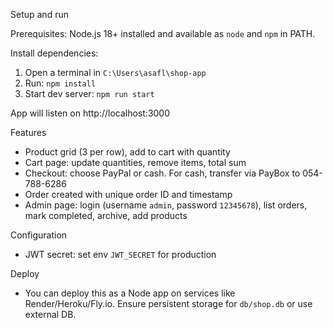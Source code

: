Setup and run

Prerequisites: Node.js 18+ installed and available as `node` and `npm` in PATH.

Install dependencies:

1. Open a terminal in `C:\Users\asafl\shop-app`
2. Run: `npm install`
3. Start dev server: `npm run start`

App will listen on http://localhost:3000

Features

- Product grid (3 per row), add to cart with quantity
- Cart page: update quantities, remove items, total sum
- Checkout: choose PayPal or cash. For cash, transfer via PayBox to 054-788-6286
- Order created with unique order ID and timestamp
- Admin page: login (username `admin`, password `12345678`), list orders, mark completed, archive, add products

Configuration

- JWT secret: set env `JWT_SECRET` for production

Deploy

- You can deploy this as a Node app on services like Render/Heroku/Fly.io. Ensure persistent storage for `db/shop.db` or use external DB.


